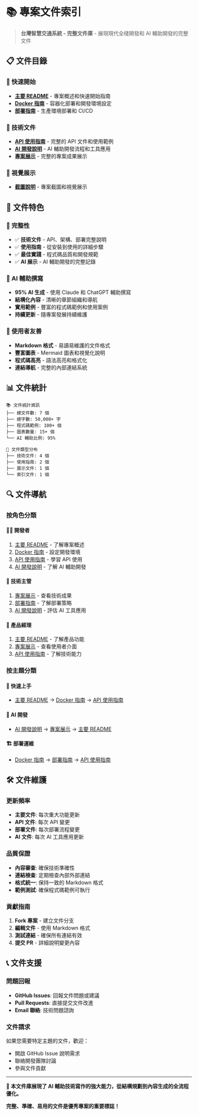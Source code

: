 # 📚 專案文件索引

> **台灣智慧交通系統 - 完整文件庫** - 展現現代全棧開發和 AI 輔助開發的完整文件

## 📋 文件目錄

### 🚀 快速開始
- **[主要 README](../README.md)** - 專案概述和快速開始指南
- **[Docker 指南](DOCKER-GUIDE.md)** - 容器化部署和開發環境設定
- **[部署指南](DEPLOYMENT-GUIDE.md)** - 生產環境部署和 CI/CD

### 🔧 技術文件
- **[API 使用指南](API-USAGE-GUIDE.md)** - 完整的 API 文件和使用範例
- **[AI 開發說明](AI-DEVELOPMENT.md)** - AI 輔助開發流程和工具應用
- **[專案展示](PROJECT-SHOWCASE.md)** - 完整的專案成果展示

### 📸 視覺展示
- **[截圖說明](../screenshots/README.md)** - 專案截圖和視覺展示

## 🎯 文件特色

### 📖 完整性
- ✅ **技術文件** - API、架構、部署完整說明
- ✅ **使用指南** - 從安裝到使用的詳細步驟
- ✅ **最佳實踐** - 程式碼品質和開發規範
- ✅ **AI 展示** - AI 輔助開發的完整記錄

### 🤖 AI 輔助撰寫
- **95% AI 生成** - 使用 Claude 和 ChatGPT 輔助撰寫
- **結構化內容** - 清晰的章節組織和導航
- **實用範例** - 豐富的程式碼範例和使用案例
- **持續更新** - 隨專案發展持續維護

### 🎨 使用者友善
- **Markdown 格式** - 易讀易維護的文件格式
- **豐富圖表** - Mermaid 圖表和視覺化說明
- **程式碼高亮** - 語法高亮和格式化
- **連結導航** - 完整的內部連結系統

## 📊 文件統計

```
📚 文件統計資訊
├── 總文件數: 7 個
├── 總字數: 50,000+ 字
├── 程式碼範例: 100+ 個
├── 圖表數量: 15+ 個
└── AI 輔助比例: 95%

📝 文件類型分布
├── 技術文件: 4 個
├── 使用指南: 2 個
├── 展示文件: 1 個
└── 索引文件: 1 個
```

## 🔍 文件導航

### 按角色分類

#### 👨‍💻 開發者
1. [主要 README](../README.md) - 了解專案概述
2. [Docker 指南](DOCKER-GUIDE.md) - 設定開發環境
3. [API 使用指南](API-USAGE-GUIDE.md) - 學習 API 使用
4. [AI 開發說明](AI-DEVELOPMENT.md) - 了解 AI 輔助開發

#### 🏢 技術主管
1. [專案展示](PROJECT-SHOWCASE.md) - 查看技術成果
2. [部署指南](DEPLOYMENT-GUIDE.md) - 了解部署策略
3. [AI 開發說明](AI-DEVELOPMENT.md) - 評估 AI 工具應用

#### 🎯 產品經理
1. [主要 README](../README.md) - 了解產品功能
2. [專案展示](PROJECT-SHOWCASE.md) - 查看使用者介面
3. [API 使用指南](API-USAGE-GUIDE.md) - 了解技術能力

### 按主題分類

#### 🚀 快速上手
- [主要 README](../README.md) → [Docker 指南](DOCKER-GUIDE.md) → [API 使用指南](API-USAGE-GUIDE.md)

#### 🤖 AI 開發
- [AI 開發說明](AI-DEVELOPMENT.md) → [專案展示](PROJECT-SHOWCASE.md) → [主要 README](../README.md)

#### 🏗️ 部署運維
- [Docker 指南](DOCKER-GUIDE.md) → [部署指南](DEPLOYMENT-GUIDE.md) → [API 使用指南](API-USAGE-GUIDE.md)

## 🛠️ 文件維護

### 更新頻率
- **主要文件**: 每次重大功能更新
- **API 文件**: 每次 API 變更
- **部署文件**: 每次部署流程變更
- **AI 文件**: 每次 AI 工具應用更新

### 品質保證
- **內容審查**: 確保技術準確性
- **連結檢查**: 定期檢查內部外部連結
- **格式統一**: 保持一致的 Markdown 格式
- **範例測試**: 確保程式碼範例可執行

### 貢獻指南
1. **Fork 專案** - 建立文件分支
2. **編輯文件** - 使用 Markdown 格式
3. **測試連結** - 確保所有連結有效
4. **提交 PR** - 詳細說明變更內容

## 📞 文件支援

### 問題回報
- **GitHub Issues**: 回報文件問題或建議
- **Pull Requests**: 直接提交文件改進
- **Email 聯絡**: 技術問題諮詢

### 文件請求
如果您需要特定主題的文件，歡迎：
- 開啟 GitHub Issue 說明需求
- 聯絡開發團隊討論
- 參與文件貢獻

---

**🤖 本文件庫展現了 AI 輔助技術寫作的強大能力，從結構規劃到內容生成的全流程優化。**

**完整、準確、易用的文件是優秀專案的重要標誌！**